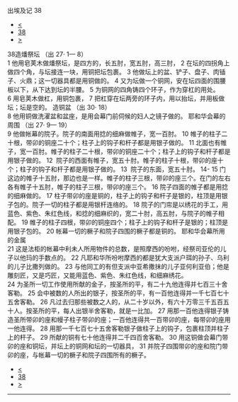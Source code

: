 ﻿





 出埃及记 38




* [<](bible/EXO37.md)
* [38](bible/EXO.md)
* [>](bible/EXO39.md)



 
38造燔祭坛 （出
27·
1—
8）  
1 他用皂荚木做燔祭坛，是四方的，长五肘，宽五肘，高三肘， 
2 在坛的四拐角上做四个角，与坛接连一块，用铜把坛包裹。 
3 他做坛上的盆、铲子、盘子、肉锸子、火鼎；这一切器具都是用铜做的。 
4 又为坛做一个铜网，安在坛四面的围腰板以下，从下达到坛的半腰。 
5 为铜网的四角铸四个环子，作为穿杠的用处。 
6 用皂荚木做杠，用铜包裹， 
7 把杠穿在坛两旁的环子内，用以抬坛，并用板做坛；坛是空的。 造铜盆 （出
30·
18）  
8 他用铜做洗濯盆和盆座，是用会幕门前伺候的妇人之镜子做的。 耶和华会幕的周围 （出
27·
9—
19）  
9 他做帐幕的院子。院子的南面用捻的细麻做帷子，宽一百肘。 
10 帷子的柱子二十根，带卯的铜座二十个；柱子上的钩子和杆子都是用银子做的。 
11 北面也有帷子，宽一百肘。帷子的柱子二十根，带卯的铜座二十个；柱子上的钩子和杆子都是用银子做的。 
12  院子的西面有帷子，宽五十肘。帷子的柱子十根，带卯的座十个；柱子的钩子和杆子都是用银子做的。 
13  院子的东面，宽五十肘。 
14-
15 门这边的帷子十五肘，那边也是一样。帷子的柱子三根，带卯的座三个。在门的左右各有帷子十五肘，帷子的柱子三根，带卯的座三个。 
16 院子四面的帷子都是用捻的细麻做的。 
17 柱子带卯的座是铜的，柱子上的钩子和杆子是银的，柱顶是用银子包的。院子一切的柱子都是用银杆连络的。 
18 院子的门帘是以绣花的手工，用蓝色、紫色、朱红色线，和捻的细麻织的，宽二十肘，高五肘，与院子的帷子相配。 
19 帷子的柱子四根，带卯的铜座四个；柱子上的钩子和杆子是银的；柱顶是用银子包的。 
20 帐幕一切的橛子和院子四围的橛子都是铜的。 耶和华会幕所用的金属  
21 这是法柜的帐幕中利未人所用物件的总数，是照摩西的吩咐，经祭司亚伦的儿子以他玛的手数点的。 
22 凡耶和华所吩咐摩西的都是犹大支派户珥的孙子、乌利的儿子比撒列做的。 
23 与他同工的有但支派中亚希撒抹的儿子亚何利亚伯；他是雕刻匠，又是巧匠，又能用蓝色、紫色、朱红色线，和细麻绣花。  
24 为圣所一切工作使用所献的金子，按圣所的平，有二十九他连得并七百三十舍客勒。 
25 会中被数的人所出的银子，按圣所的平，有一百他连得并一千七百七十五舍客勒。 
26 凡过去归那些被数之人的，从二十岁以外，有六十万零三千五百五十人。按圣所的平，每人出银半舍客勒，就是一比加。 
27 用那一百他连得银子铸造圣所带卯的座和幔子柱子带卯的座；一百他连得共一百带卯的座，每带卯的座用一他连得。 
28 用那一千七百七十五舍客勒银子做柱子上的钩子，包裹柱顶并柱子上的杆子。 
29 所献的铜有七十他连得并二千四百舍客勒。 
30 用这铜做会幕门带卯的座和铜坛，并坛上的铜网和坛的一切器具， 
31 并院子四围带卯的座和院门带卯的座，与帐幕一切的橛子和院子四围所有的橛子。 
* [<](bible/EXO37.md)
* [38](bible/EXO.md)
* [>](bible/EXO39.md)





---









